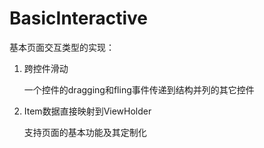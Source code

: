 # BasicInteractive
基本页面交互类型的实现：

1. 跨控件滑动

   一个控件的dragging和fling事件传递到结构并列的其它控件

2. Item数据直接映射到ViewHolder

   支持页面的基本功能及其定制化




